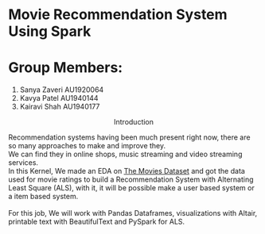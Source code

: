 # Movie Recommendation System Using Spark
# **Group Members:**

1. Sanya Zaveri AU1920064
2. Kavya Patel AU1940144
3. Kairavi Shah AU1940177


<div class="h2"><center>Introduction</center></div>


Recommendation systems having been much present right now, there are so many approaches to make and improve they.<br>
We can find they in online shops, music streaming and video streaming services.<br>
In this Kernel, We made an EDA on [The Movies Dataset](https://www.kaggle.com/rounakbanik/the-movies-dataset) and got the data used for movie ratings to build a Recommendation System with Alternating Least Square (ALS), with it, it will be possible make a user based system or a item based system.<br>
<br>
For this job, We will work with Pandas Dataframes, visualizations with Altair, printable text with BeautifulText and PySpark for ALS.<br>
